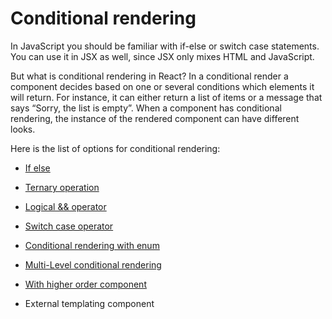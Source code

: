 # Conditional rendering

In JavaScript you should be familiar with if-else or switch case statements. You can use it in JSX as well, since JSX only mixes HTML and JavaScript.

But what is conditional rendering in React? In a conditional render a component decides based on one or several conditions which elements it will return. For instance, it can either return a list of items or a message that says “Sorry, the list is empty”. When a component has conditional rendering, the instance of the rendered component can have different looks.

Here is the list of options for conditional rendering:

* [If else](If-else.md "If else")

* [Ternary operation](Ternary-operation.md "Ternary operation")

* [Logical && operator](Logical-and-operator.md "Logical && operator")

* [Switch case operator](Switch-case-operator.md "Switch case operator")

* [Conditional rendering with enum](Conditional-rendering-with-enum.md "Conditional rendering with enum")

* [Multi-Level conditional rendering](Multi-level-conditional-rendering.md "Multi-Level conditional rendering")

* [With higher order component](With-higher-order-component.md "With higher order component")

* External templating component